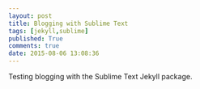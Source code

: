 ```yaml
---
layout: post
title: Blogging with Sublime Text
tags: [jekyll,sublime]
published: True
comments: true
date: 2015-08-06 13:08:36
---
```


Testing blogging with the Sublime Text Jekyll package.

